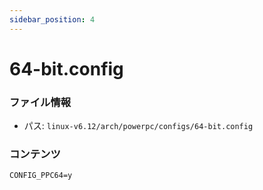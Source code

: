 ```yaml
---
sidebar_position: 4
---
```

# 64-bit.config

### ファイル情報

- パス: `linux-v6.12/arch/powerpc/configs/64-bit.config`

### コンテンツ

```config
CONFIG_PPC64=y

```
